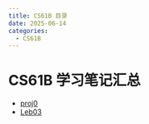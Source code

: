 ```yaml
---
title: CS61B 目录
date: 2025-06-14
categories:
  - CS61B
---
```

# CS61B 学习笔记汇总
- [proj0](proj0)
- [Leb03](Leb03)